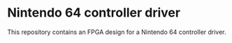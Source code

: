 # Nintendo 64 controller driver
This repository contains an FPGA design for a Nintendo 64 controller driver.
